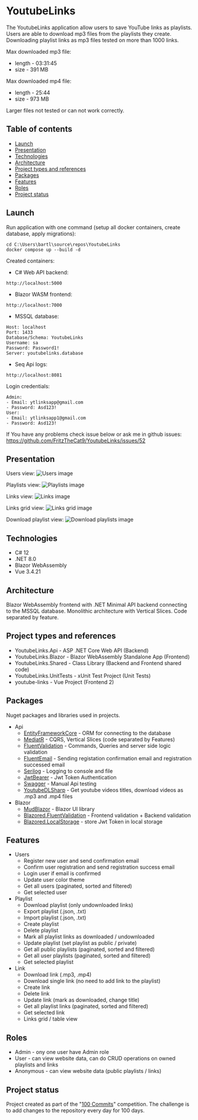 # YoutubeLinks
The YoutubeLinks application allow users to save YouTube links as playlists.\
Users are able to download mp3 files from the playlists they create.\
Downloading playlist links as mp3 files tested on more than 1000 links.

Max downloaded mp3 file:
- length - 03:31:45
- size - 391 MB

Max downloaded mp4 file:
- length - 25:44
- size - 973 MB

Larger files not tested or can not work correctly.
## Table of contents
* [Launch](#launch)
* [Presentation](#presentation)
* [Technologies](#technologies)
* [Architecture](#architecture)
* [Project types and references](#project-types-and-references)
* [Packages](#packages)
* [Features](#features)
* [Roles](#roles)
* [Project status](#project-status)

## Launch
Run application with one command (setup all docker containers, create database, apply migrations):
```
cd C:\Users\bartl\source\repos\YoutubeLinks
docker compose up --build -d
```

Created containers:
- C# Web API backend:
```
http://localhost:5000
```
- Blazor WASM frontend:
```
http://localhost:7000
```
- MSSQL database:
```
Host: localhost 
Port: 1433 
Database/Schema: YoutubeLinks
Username: sa
Password: Password1!
Server: youtubelinks.database
```
- Seq Api logs:
```
http://localhost:8081
```

Login credentials:
```
Admin:
- Email: ytlinksapp@gmail.com
- Password: Asd123!
User:
- Email: ytlinksapp1@gmail.com
- Password: Asd123!
```

If You have any problems check issue below or ask me in github issues:
https://github.com/FritzTheCat9/YoutubeLinks/issues/52

## Presentation

Users view:
![Users image](./images/1_users.png)

Playlists view:
![Playlists image](./images/2_playlists.png)

Links view:
![Links image](./images/3_links.png)

Links grid view:
![Links grid image](./images/5_links_grid_view.png)

Download playlist view:
![Download playlists image](./images/4_playlist_downloading.png)

## Technologies
- C# 12
- .NET 8.0
- Blazor WebAssembly
- Vue 3.4.21

## Architecture
Blazor WebAssembly frontend with .NET Minimal API backend connecting to the MSSQL database. Monolithic architecture with Vertical Slices. Code separated by feature.

## Project types and references
- YoutubeLinks.Api - ASP .NET Core Web API (Backend)
- YoutubeLinks.Blazor - Blazor WebAssembly Standalone App (Frontend)
- YoutubeLinks.Shared - Class Library (Backend and Frontend shared code)
- YoutubeLinks.UnitTests - xUnit Test Project (Unit Tests)
- youtube-links - Vue Project (Frontend 2)

## Packages
Nuget packages and libraries used in projects.

- Api
    - [EntityFrameworkCore](https://www.nuget.org/packages/Microsoft.EntityFrameworkCore.SqlServer) - ORM for connecting to the database
    - [MediatR](https://www.nuget.org/packages/MediatR/) - CQRS, Vertical Slices (code separated by Features)
    - [FluentValidation](https://www.nuget.org/packages/FluentValidation) - Commands, Queries and server side logic validation
    - [FluentEmail](https://www.nuget.org/packages/FluentEmail.Razor) - Sending registation confirmation email and registration successed email 
    - [Serilog](https://www.nuget.org/packages/Serilog/3.1.2-dev-02097) - Logging to console and file
    - [JwtBearer](https://www.nuget.org/packages/Microsoft.AspNetCore.Authentication.JwtBearer) - Jwt Token Authentication
    - [Swagger](https://www.nuget.org/packages/Swashbuckle.AspNetCore) - Manual Api testing
    - [YoutubeDLSharp](https://github.com/Bluegrams/YoutubeDLSharp) - Get youtube videos titles, download videos as .mp3 and .mp4 files
- Blazor
    - [MudBlazor](https://www.nuget.org/packages/MudBlazor) - Blazor UI library
    - [Blazored.FluentValidation](https://www.nuget.org/packages/Blazored.FluentValidation) - Frontend validation + Backend validation
    - [Blazored.LocalStorage](https://www.nuget.org/packages/Blazored.LocalStorage) - store Jwt Token in local storage
    
## Features
- Users
    - Register new user and send confirmation email
    - Confirm user registration and send registration success email
    - Login user if email is confirmed
    - Update user color theme
    - Get all users (paginated, sorted and filtered)
    - Get selected user
- Playlist
    - Download playlist (only undownloaded links)
    - Export playlist (.json, .txt)
    - Import playlist (.json, .txt)
    - Create playlist
    - Delete playlist
    - Mark all playlist links as downloaded / undownloaded
    - Update playlist (set playlist as public / private)
    - Get all public playlists (paginated, sorted and filtered)
    - Get all user playlists (paginated, sorted and filtered)
    - Get selected playlist
- Link
    - Download link (.mp3, .mp4)
    - Download single link (no need to add link to the playlist)
    - Create link
    - Delete link
    - Update link (mark as downloaded, change title)
    - Get all playlist links (paginated, sorted and filtered)
    - Get selected link
    - Links grid / table view

## Roles
- Admin - ony one user have Admin role
- User - can view website data, can do CRUD operations on owned playlists and links
- Anonymous - can view website data (public playlists / links)

## Project status
Project created as part of the "[100 Commits](https://100commitow.pl)" competition. The challenge is to add changes to the repository every day for 100 days.